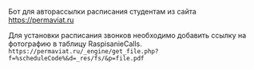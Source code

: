 Бот для авторассылки расписания студентам из сайта https://permaviat.ru

Для установки расписания звонков необходимо добавить ссылку на фотографию в таблицу RaspisanieCalls. 
```https://permaviat.ru/_engine/get_file.php?f=%scheduleСode%&d=_res/fs/&p=file.pdf```
